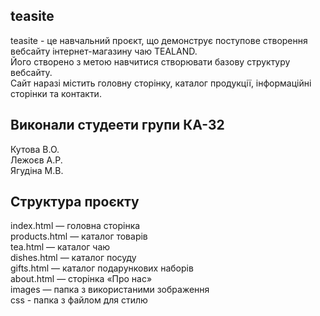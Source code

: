 ## teasite 
teasite - це навчальний проєкт, що демонструє поступове створення вебсайту інтернет-магазину чаю TEALAND.   
Його створено з метою навчитися створювати базову структуру вебсайту.    
Сайт наразі містить головну сторінку, каталог продукції, інформаційні сторінки та контакти.

## Виконали студеети групи КА-32 
Кутова В.О.        
Лежоєв А.Р.       
Ягудіна М.В.

## Структура проєкту
index.html — головна сторінка  
products.html — каталог товарів  
tea.html — каталог чаю  
dishes.html — каталог посуду    
gifts.html — каталог подарункових наборів     
about.html — сторінка «Про нас»  
images — папка з використаними зображення   
css - папка з файлом для стилю 
